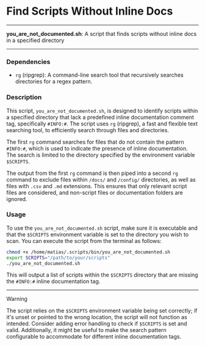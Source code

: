 # Find Scripts Without Inline Docs

---

**you_are_not_documented.sh**: A script that finds scripts without inline docs in a specified directory

---

### Dependencies

- `rg` (ripgrep): A command-line search tool that recursively searches directories for a regex pattern.

### Description

This script, `you_are_not_documented.sh`, is designed to identify scripts within a specified directory that lack a predefined inline documentation comment tag, specifically `#INFO:#`. The script uses `rg` (ripgrep), a fast and flexible text searching tool, to efficiently search through files and directories.

The first `rg` command searches for files that do not contain the pattern `#INFO:#`, which is used to indicate the presence of inline documentation. The search is limited to the directory specified by the environment variable `$SCRIPTS`.

The output from the first `rg` command is then piped into a second `rg` command to exclude files within `/docs/` and `/config/` directories, as well as files with `.csv` and `.md` extensions. This ensures that only relevant script files are considered, and non-script files or documentation folders are ignored.

### Usage

To use the `you_are_not_documented.sh` script, make sure it is executable and that the `$SCRIPTS` environment variable is set to the directory you wish to scan. You can execute the script from the terminal as follows:

```bash
chmod +x /home/matias/.scripts/bin/you_are_not_documented.sh
export SCRIPTS="/path/to/your/scripts"
./you_are_not_documented.sh
```

This will output a list of scripts within the `$SCRIPTS` directory that are missing the `#INFO:#` inline documentation tag.

---

> [!WARNING]  
> The script relies on the `$SCRIPTS` environment variable being set correctly; if it's unset or pointed to the wrong location, the script will not function as intended. Consider adding error handling to check if `$SCRIPTS` is set and valid. Additionally, it might be useful to make the search pattern configurable to accommodate for different inline documentation tags.